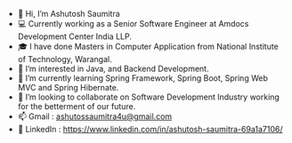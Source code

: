 - 👋 Hi, I’m Ashutosh Saumitra
- 💻 Currently working as a Senior Software Engineer at Amdocs Development Center India LLP.
- 🎓 I have done Masters in Computer Application from National Institute of Technology, Warangal.
- 👀 I’m interested in Java, and Backend Development.
- 🌱 I’m currently learning Spring Framework, Spring Boot, Spring Web MVC and Spring Hibernate.
- 💞️ I’m looking to collaborate on Software Development Industry working for the betterment of our future.
- 📫 Gmail : ashutossaumitra4u@gmail.com
- 🔗 LinkedIn : https://www.linkedin.com/in/ashutosh-saumitra-69a1a7106/

<!---
Ashu-4u/Ashu-4u is a ✨ special ✨ repository because its `README.md` (this file) appears on your GitHub profile.
You can click the Preview link to take a look at your changes.
--->
